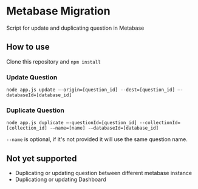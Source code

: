 # Metabase Migration

Script for update and duplicating question in Metabase

## How to use
Clone this repository and `npm install`

### Update Question

`node app.js update —-origin=[question_id] --dest=[question_id] —-databaseId=[database_id]`

### Duplicate Question

`node app.js duplicate —-questionId=[question_id] --collectionId=[collection_id] -—name=[name] -—databaseId=[database_id]`

`--name` is optional, if it's not provided it will use the same question name.


## Not yet supported

- Duplicating or updating question between different metabase instance
- Duplicationg or updating Dashboard

